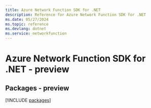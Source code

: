 ```yaml
---
title: Azure Network Function SDK for .NET
description: Reference for Azure Network Function SDK for .NET
ms.date: 05/27/2024
ms.topic: reference
ms.devlang: dotnet
ms.service: networkfunction
---
```

# Azure Network Function SDK for .NET - preview
## Packages - preview
[!INCLUDE [packages](network-function-index.md)]